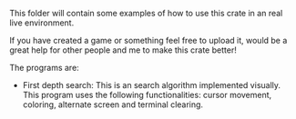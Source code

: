 This folder will contain some examples of how to use this crate in an real live environment. 

If you have created a game or something feel free to upload it, would be a great help for other people and me to make this crate better!

The programs are:

- First depth search: 
  This is an search algorithm implemented visually. This program uses the following functionalities: cursor movement, coloring, alternate screen and terminal clearing. 